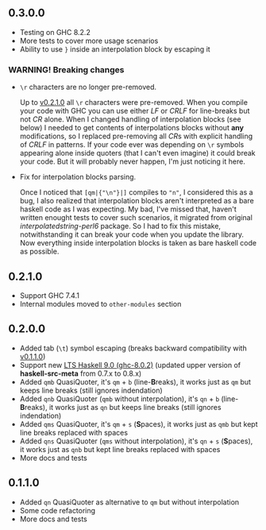## <a name="v0.3.0.0"></a>0.3.0.0

* Testing on GHC 8.2.2
* More tests to cover more usage scenarios
* Ability to use `}` inside an interpolation block by escaping it

### **WARNING!** Breaking changes

* `\r` characters are no longer pre-removed.

  Up to [v0.2.1.0](#v0.2.1.0) all `\r` characters were pre-removed. When you
  compile your code with GHC you can use either *LF* or *CRLF* for line-breaks
  but not *CR* alone. When I changed handling of interpolation blocks (see
  below) I needed to get contents of interpolations blocks without **any**
  modifications, so I replaced pre-removing all *CR*s with explicit handling of
  *CRLF* in patterns. If your code ever was depending on `\r` symbols appearing
  alone inside quoters (that I can't even imagine) it could break your code.
  But it will probably never happen, I'm just noticing it here.

* Fix for interpolation blocks parsing.

  Once I noticed that `[qm|{"\n"}|]` compiles to `"n"`, I considered this as a
  bug, I also realized that interpolation blocks aren't interpreted as a bare
  haskell code as I was expecting. My bad, I've missed that, haven't written
  enought tests to cover such scenarios, it migrated from original
  *interpolatedstring-perl6* package. So I had to fix this mistake,
  notwithstanding it can break your code when you update the library. Now
  everything inside interpolation blocks is taken as bare haskell code as
  possible.

## <a name="v0.2.1.0"></a>0.2.1.0

* Support GHC 7.4.1
* Internal modules moved to `other-modules` section

## <a name="v0.2.0.0"></a>0.2.0.0

* Added tab (`\t`) symbol escaping
  (breaks backward compatibility with [v0.1.1.0](#v0.1.1.0))
* Support new [LTS Haskell 9.0 (ghc-8.0.2)](https://www.stackage.org/lts-9.0)
  (updated upper version of **haskell-src-meta** from 0.7.x to 0.8.x)
* Added `qmb` QuasiQuoter,
  it's `qm` + `b` (line-<b>B</b>reaks),
  it works just as `qm` but keeps line breaks (still ignores indendation)
* Added `qnb` QuasiQuoter (`qmb` without interpolation),
  it's `qn` + `b` (line-<b>B</b>reaks),
  it works just as `qn` but keeps line breaks (still ignores indendation)
* Added `qms` QuasiQuoter,
  it's `qm` + `s` (<b>S</b>paces),
  it works just as `qmb` but kept line breaks replaced with spaces
* Added `qns` QuasiQuoter (`qms` without interpolation),
  it's `qn` + `s` (<b>S</b>paces),
  it works just as `qnb` but kept line breaks replaced with spaces
* More docs and tests

## <a name="v0.1.1.0"></a>0.1.1.0

* Added `qn` QuasiQuoter as alternative to `qm` but without interpolation
* Some code refactoring
* More docs and tests
